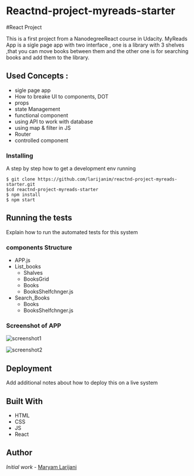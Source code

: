 # Reactnd-project-myreads-starter
#React Project

This is a first project from a NanodegreeReact course in Udacity. 
MyReads App is a sigle page app with two interface , one  is a library with 3 shelves ,that you can move books between them and the other one is for searching books and add them to the library.

## Used Concepts :
* sigle page app
* How to breake UI to components, DOT
* props
* state Management
* functional component
* using API to work with database
* using map & filter in JS
* Router
* controlled component 



### Installing

A step by step  how to get a development env running

```
$ git clone https://github.com/larijanim/reactnd-project-myreads-starter.git
$cd reactnd-project-myreads-starter
$ npm install
$ npm start
```


## Running the tests

Explain how to run the automated tests for this system

### components Structure

* APP.js
* List_books
  * Shalves
  * BooksGrid
  * Books
  * BooksShelfchnger.js
* Search_Books
  * Books
  * BooksShelfchnger.js


### Screenshot of APP

![screenshot1](./assets/jome.png)

![screenshot2](./docs/assets/search.png)



## Deployment

Add additional notes about how to deploy this on a live system

## Built With

* HTML 
* CSS
* JS 
* React



## Author

 *Initial work* - [Maryam Larijani](https://www.linkedin.com/in/maryam-larijani-7a575082/)




